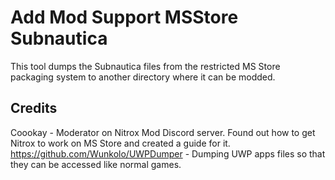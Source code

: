 # Add Mod Support MSStore Subnautica

This tool dumps the Subnautica files from the restricted MS Store packaging system to another directory where it can be modded.

## Credits

Coookay - Moderator on Nitrox Mod Discord server. Found out how to get Nitrox to work on MS Store and created a guide for it.  
https://github.com/Wunkolo/UWPDumper - Dumping UWP apps files so that they can be accessed like normal games.  
